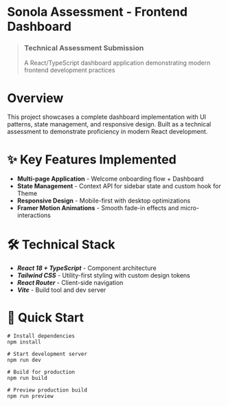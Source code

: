 # Sonola Assessment - Frontend Dashboard

> ### Technical Assessment Submission
> A React/TypeScript dashboard application demonstrating modern frontend development practices

# Overview
This project showcases a complete dashboard implementation with UI patterns, state management, and responsive design. Built as a technical assessment to demonstrate proficiency in modern React development.


# ✨ Key Features Implemented
- **Multi-page Application** - Welcome onboarding flow + Dashboard
- **State Management** - Context API for sidebar state and custom hook for Theme
- **Responsive Design** - Mobile-first with desktop optimizations
- **Framer Motion Animations** - Smooth fade-in effects and micro-interactions


# 🛠 Technical Stack
- ***React 18 + TypeScript*** - Component architecture
- ***Tailwind CSS*** - Utility-first styling with custom design tokens
- ***React Router*** - Client-side navigation
- ***Vite*** - Build tool and dev server


# 🚀 Quick Start

```
# Install dependencies
npm install

# Start development server
npm run dev

# Build for production
npm run build

# Preview production build
npm run preview
```

